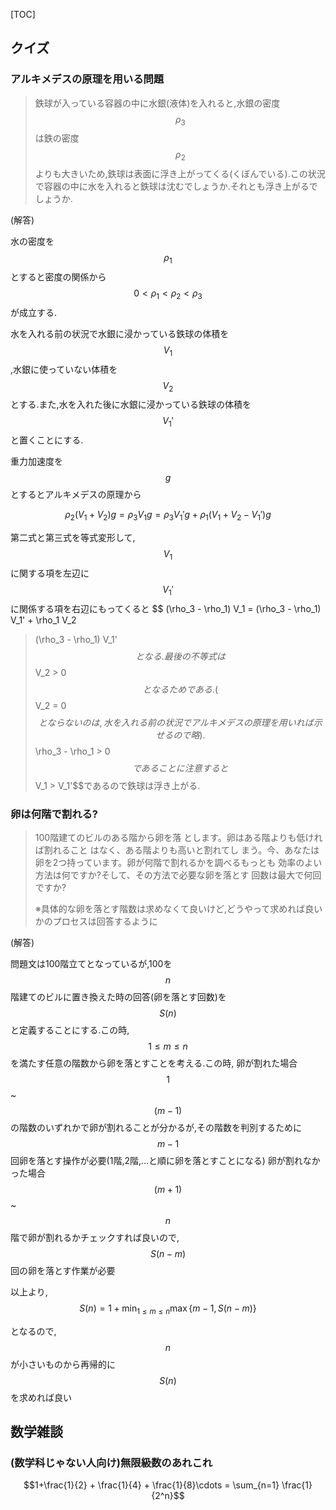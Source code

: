 [TOC]

## クイズ

### アルキメデスの原理を用いる問題

> 鉄球が入っている容器の中に水銀(液体)を入れると,水銀の密度$$\rho_3$$は鉄の密度$$\rho_2$$よりも大きいため,鉄球は表面に浮き上がってくる(くぼんでいる).この状況で容器の中に水を入れると鉄球は沈むでしょうか.それとも浮き上がるでしょうか.

(解答)

水の密度を$$\rho_1$$とすると密度の関係から$$0 < \rho_1 < \rho_2 < \rho_3$$が成立する.

水を入れる前の状況で水銀に浸かっている鉄球の体積を$$V_1$$,水銀に使っていない体積を$$V_2$$とする.また,水を入れた後に水銀に浸かっている鉄球の体積を$$V_1'$$と置くことにする.

重力加速度を$$g$$とするとアルキメデスの原理から

$$\rho_2 (V_1 + V_2)g = \rho_3 V_1 g = \rho_3 V_1' g + \rho_1(V_1 + V_2 - V_1')g$$

第二式と第三式を等式変形して,$$V_1$$に関する項を左辺に$$V_1'$$に関係する項を右辺にもってくると
$$
(\rho_3 - \rho_1) V_1 
= (\rho_3 - \rho_1) V_1' + \rho_1 V_2
> (\rho_3 - \rho_1) V_1'
$$
となる.最後の不等式は$$V_2 > 0$$となるためである.($$V_2 = 0$$とならないのは,水を入れる前の状況でアルキメデスの原理を用いれば示せるので略).$$\rho_3 - \rho_1 > 0$$であることに注意すると$$V_1 > V_1'$$であるので鉄球は浮き上がる.



### 卵は何階で割れる?

> 100階建てのビルのある階から卵を落 とします。卵はある階よりも低ければ割れること はなく、ある階よりも高いと割れてし まう。今、あなたは卵を2つ持っています。卵が何階で割れるかを調べるもっとも 効率のよい方法は何ですか?そして、その方法で必要な卵を落とす 回数は最大で何回ですか?
>
> ※具体的な卵を落とす階数は求めなくて良いけど,どうやって求めれば良いかのプロセスは回答するように

(解答)

問題文は100階立てとなっているが,100を$$n$$階建てのビルに置き換えた時の回答(卵を落とす回数)を$$S(n)$$と定義することにする.この時,$$1 \le m \le n$$を満たす任意の階数から卵を落とすことを考える.この時,
卵が割れた場合
$$1$$~$$(m-1)$$の階数のいずれかで卵が割れることが分かるが,その階数を判別するために$$m-1$$回卵を落とす操作が必要(1階,2階,…と順に卵を落とすことになる)
卵が割れなかった場合
$$(m+1)$$~$$n$$階で卵が割れるかチェックすれば良いので,$$S(n-m)$$回の卵を落とす作業が必要

以上より,
$$
S(n) = 1 + \min_{1 \le m \le n} \max
	\{
		m-1, S(n-m)
	\}
$$


となるので,$$n$$が小さいものから再帰的に$$S(n)$$を求めれば良い



## 数学雑談

### (数学科じゃない人向け)無限級数のあれこれ

$$1+\frac{1}{2} + \frac{1}{4} + \frac{1}{8}\cdots = \sum_{n=1} \frac{1}{2^n}$$







